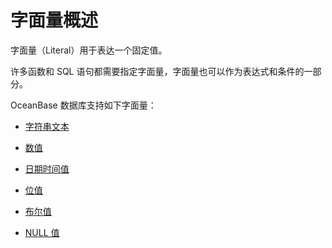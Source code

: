 字面量概述 
==========================

字面量（Literal）用于表达一个固定值。

许多函数和 SQL 语句都需要指定字面量，字面量也可以作为表达式和条件的一部分。

OceanBase 数据库支持如下字面量：

* [字符串文本](../4.literal/2.string-literal.md)

  

* [数值](../4.literal/3.numeric-value-1.md)

  

* [日期时间值](../4.literal/4.date-and-time.md)

  

* [位值](../4.literal/5.hexadecimal-numeric.md)

  

* [布尔值](../4.literal/6.boolean.md)

  

* [NULL 值](../4.literal/7.null-value.md)

  




